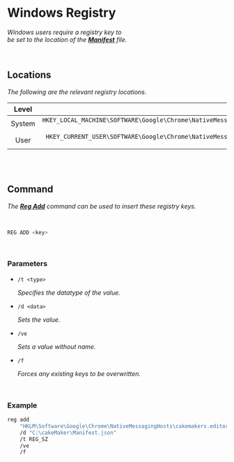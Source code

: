 
# Windows Registry

*Windows users require a registry key to* <br>
*be set to the location of the **[Manifest]** file.*

<br>

## Locations

*The following are the relevant registry locations.*

| Level | 
|:-----:|-:
| System | `HKEY_LOCAL_MACHINE\SOFTWARE\Google\Chrome\NativeMessagingHosts\<appId>`
| User   | `HKEY_CURRENT_USER\SOFTWARE\Google\Chrome\NativeMessagingHosts\<appId>`

<br>
<br>

## Command

*The **[Reg Add]** command can be used to insert these registry keys.*

<br>

```sh
REG ADD <key>
```

<br>

### Parameters

-   `/t <type>`

    *Specifies the datatype of the value.*

-   `/d <data>`

    *Sets the value.*

-   `/ve`
    
    *Sets a value without name.*

-   `/f`

    *Forces any existing keys to be overwritten.*


<br>

### Example

```sh
reg add 
    "HKLM\Software\Google\Chrome\NativeMessagingHosts\cakemakers.editor"    \
    /d "C:\cakeMaker\Manifest.json"                                         \
    /t REG_SZ                                                               \
    /ve                                                                     \
    /f
```

<br>


<!----------------------------------------------------------------------------->

[Manifest]: ./Host%20Manifest.md

[Reg Add]: https://docs.microsoft.com/en-us/windows-server/administration/windows-commands/reg-add
